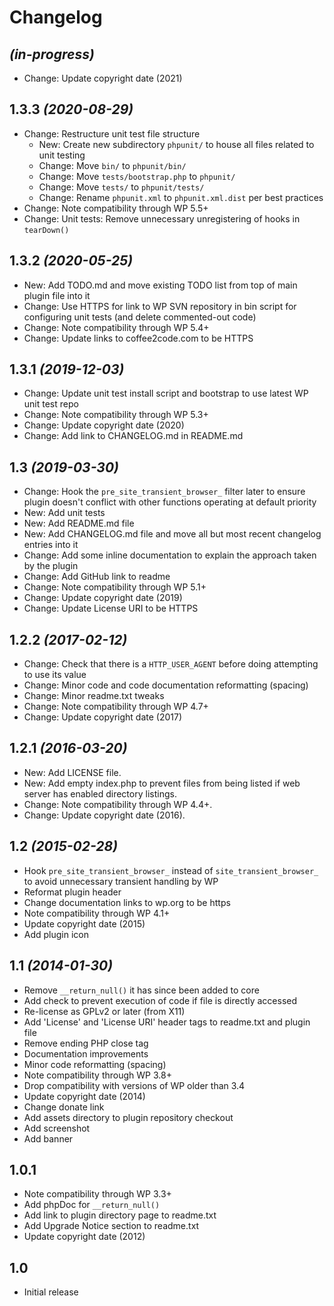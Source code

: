 # Changelog

## _(in-progress)_
* Change: Update copyright date (2021)

## 1.3.3 _(2020-08-29)_
* Change: Restructure unit test file structure
    * New: Create new subdirectory `phpunit/` to house all files related to unit testing
    * Change: Move `bin/` to `phpunit/bin/`
    * Change: Move `tests/bootstrap.php` to `phpunit/`
    * Change: Move `tests/` to `phpunit/tests/`
    * Change: Rename `phpunit.xml` to `phpunit.xml.dist` per best practices
* Change: Note compatibility through WP 5.5+
* Change: Unit tests: Remove unnecessary unregistering of hooks in `tearDown()`

## 1.3.2 _(2020-05-25)_
* New: Add TODO.md and move existing TODO list from top of main plugin file into it
* Change: Use HTTPS for link to WP SVN repository in bin script for configuring unit tests (and delete commented-out code)
* Change: Note compatibility through WP 5.4+
* Change: Update links to coffee2code.com to be HTTPS

## 1.3.1 _(2019-12-03)_
* Change: Update unit test install script and bootstrap to use latest WP unit test repo
* Change: Note compatibility through WP 5.3+
* Change: Update copyright date (2020)
* Change: Add link to CHANGELOG.md in README.md

## 1.3 _(2019-03-30)_
* Change: Hook the `pre_site_transient_browser_` filter later to ensure plugin doesn't conflict with other functions operating at default priority
* New: Add unit tests
* New: Add README.md file
* New: Add CHANGELOG.md file and move all but most recent changelog entries into it
* Change: Add some inline documentation to explain the approach taken by the plugin
* Change: Add GitHub link to readme
* Change: Note compatibility through WP 5.1+
* Change: Update copyright date (2019)
* Change: Update License URI to be HTTPS

## 1.2.2 _(2017-02-12)_
* Change: Check that there is a `HTTP_USER_AGENT` before doing attempting to use its value
* Change: Minor code and code documentation reformatting (spacing)
* Change: Minor readme.txt tweaks
* Change: Note compatibility through WP 4.7+
* Change: Update copyright date (2017)

## 1.2.1 _(2016-03-20)_
* New: Add LICENSE file.
* New: Add empty index.php to prevent files from being listed if web server has enabled directory listings.
* Change: Note compatibility through WP 4.4+.
* Change: Update copyright date (2016).

## 1.2 _(2015-02-28)_
* Hook `pre_site_transient_browser_` instead of `site_transient_browser_` to avoid unnecessary transient handling by WP
* Reformat plugin header
* Change documentation links to wp.org to be https
* Note compatibility through WP 4.1+
* Update copyright date (2015)
* Add plugin icon

## 1.1 _(2014-01-30)_
* Remove `__return_null()` it has since been added to core
* Add check to prevent execution of code if file is directly accessed
* Re-license as GPLv2 or later (from X11)
* Add 'License' and 'License URI' header tags to readme.txt and plugin file
* Remove ending PHP close tag
* Documentation improvements
* Minor code reformatting (spacing)
* Note compatibility through WP 3.8+
* Drop compatibility with versions of WP older than 3.4
* Update copyright date (2014)
* Change donate link
* Add assets directory to plugin repository checkout
* Add screenshot
* Add banner

## 1.0.1
* Note compatibility through WP 3.3+
* Add phpDoc for `__return_null()`
* Add link to plugin directory page to readme.txt
* Add Upgrade Notice section to readme.txt
* Update copyright date (2012)

## 1.0
* Initial release
